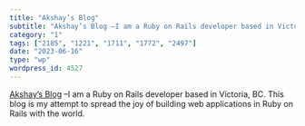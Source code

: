 ```yaml
---
title: "Akshay’s Blog"
subtitle: "Akshay’s Blog –I am a Ruby on Rails developer based in Victoria, BC...."
category: "1"
tags: ["2185", "1221", "1711", "1772", "2497"]
date: "2023-06-16"
type: "wp"
wordpress_id: 4527
---
```

[ Akshay’s Blog](https://www.akshaykhot.com/) –I am a Ruby on Rails developer based in Victoria, BC. This blog is my attempt to spread the joy of building web applications in Ruby on Rails with the world.